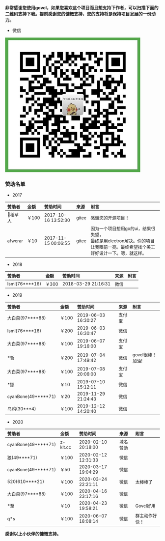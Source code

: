 **非常感谢您使用govcl，如果您喜欢这个项目而且想支持下作者，可以扫描下面的二维码支持下我。提前感谢您的慷概支持，您的支持将是保持项目发展的一份动力。**   

* 微信  

![wechatpay](/assets/images/wechatpay.jpg)  

### 赞助名单  

* 2017  

| 赞助者   | 金额    | 赞助时间 | 来源 | 附言 |  
| :------ | :------ | :----    | :----  | :---- |   
| 稻草人 | ￥100 | 2017-10-16 13:52:30 |  gitee | 感谢您的开源项目！ |  
| afwerar | ￥10 | 2017-11-15 00:06:55 |  gitee | 因为一个项目想用go的ui，结果很失望，<br />最终是用electron解决。你的项目让我眼前一亮。最终希望找个美工好好设计一下。嗯，就这样。 |  

* 2018  

| 赞助者   | 金额    | 赞助时间 | 来源 | 附言 |  
| :------ | :------ | :----    | :----  | :---- |   
| Isml(76****16) | ￥300 | 2018-03-29 21:16:31 |  微信 |  |  

* 2019  

| 赞助者   | 金额    | 赞助时间 | 来源 | 附言 |  
| :------ | :------ | :----    | :----  | :---- |   
| 大白菜(97****88) | ￥100 | 2019-06-03 16:30:27 |  支付宝 |  |  
| Isml(76****16) | ￥200 | 2019-06-03 16:30:47 |  微信 |  |    
| 大白菜(97****88) | ￥100 | 2019-06-07 19:16:00 |  支付宝 |  |  
| *哲 | ￥200 | 2019-07-04 17:49:42 |  微信 | govcl很棒！加油!  |  
| 大白菜(97****88) | ￥100 | 2019-07-08 20:06:00 |  支付宝 |  |  
| *娜 | ￥10 | 2019-07-10 15:12:11 |  微信 |  |  
| cyanBone(49*****71)| ￥20 | 2019-11-29 21:24:43 |  微信 |  |  
| 乌鸦(30***4)| ￥100 | 2019-12-12 14:20:40 |  微信 |  |  

* 2020  

| 赞助者   | 金额    | 赞助时间 | 来源 | 附言 |  
| :------ | :------ | :----    | :----  | :---- |   
| cyanBone(49*****71)| z-kit.cc | 2020-02-10 20:18:00 |  域名赞助   |  |  
| 狼(49****71) | ￥100 | 2020-02-12 12:31:33 |  微信   |  |  
| cyanBone(49*****71)| ￥50 | 2020-03-17 19:04:29|  微信 |  |  
| 520(610****21)| ￥100 | 2020-03-24 22:21:11 |  微信 |  太棒棒了 |  
| 大白菜(97****88)| ￥100 | 2020-04-16 23:17:16 |  微信 |   |  
| *至 | ￥10 | 2020-04-23 19:58:21 |  微信 | Govcl好用  |  
| q*s | ￥100 | 2020-06-07 18:08:14 |  微信 | 群主动作好快！  |  

**感谢以上小伙伴的慷慨支持。** 
